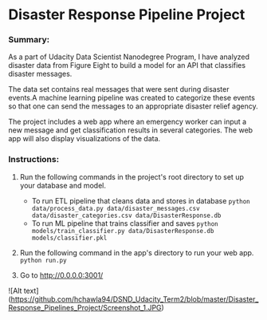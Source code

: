 # Disaster Response Pipeline Project

### Summary:

As a part of Udacity Data Scientist Nanodegree Program, I have analyzed disaster data from Figure Eight to build a model for an API that classifies disaster messages.

The data set contains real messages that were sent during disaster events.A machine learning pipeline was created to categorize these events so that one can send the messages to an appropriate disaster relief agency.

The project includes a web app where an emergency worker can input a new message and get classification results in several categories. The web app will also display visualizations of the data. 



### Instructions:
1. Run the following commands in the project's root directory to set up your database and model.

    - To run ETL pipeline that cleans data and stores in database
        `python data/process_data.py data/disaster_messages.csv data/disaster_categories.csv data/DisasterResponse.db`
    - To run ML pipeline that trains classifier and saves
        `python models/train_classifier.py data/DisasterResponse.db models/classifier.pkl`

2. Run the following command in the app's directory to run your web app.
    `python run.py`

3. Go to http://0.0.0.0:3001/


![Alt text]\(https://github.com/hchawla94/DSND_Udacity_Term2/blob/master/Disaster_Response_Pipelines_Project/Screenshot_1.JPG)
